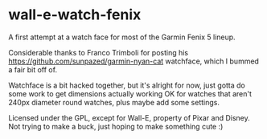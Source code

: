 # wall-e-watch-fenix
A first attempt at a watch face for most of the Garmin Fenix 5 lineup.

Considerable thanks to Franco Trimboli for posting his https://github.com/sunpazed/garmin-nyan-cat watchface, which I bummed a fair bit off of. 

Watchface is a bit hacked together, but it's alright for now, just gotta do some work to get dimensions actually working OK for watches that aren't 240px diameter round watches, plus maybe add some settings.

Licensed under the GPL, except for Wall-E, property of Pixar and Disney. Not trying to make a buck, just hoping to make something cute :)
